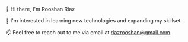 👋 Hi there, I'm Rooshan Riaz

👀 I'm interested in learning new technologies and expanding my skillset.

📫 Feel free to reach out to me via email at riazrooshan@gmail.com.
